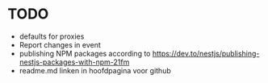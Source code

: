 # TODO

- defaults for proxies
- Report changes in event
- publishing NPM packages according to <https://dev.to/nestjs/publishing-nestjs-packages-with-npm-21fm>
- readme.md linken in hoofdpagina voor github
